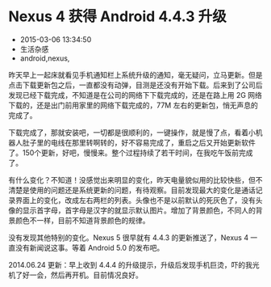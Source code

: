 # Nexus 4 获得 Android 4.4.3 升级
- 2015-03-06 13:34:50
- 生活杂感
- android,nexus,

<!--markdown-->昨天早上一起床就看见手机通知栏上系统升级的通知，毫无疑问，立马更新。但是点击下载更新包之后，一直都没有动弹，目测是还没有开始下载。后来到了公司后发现已经下载完成，不知道是在公司的网络下下载完成的，还是在路上用 2G 网络下载的，还是出门前用家里的网络下载完成的，77M 左右的更新包，悄无声息的完成了。


<!--more-->


下载完成了，那就安装吧，一切都是很顺利的，一键操作，就是慢了点，看着小机器人肚子里的电线在那里转啊转的，好不容易完成了，重启之后又开始更新软件了。150个更新，好吧，慢慢来。整个过程持续了若干时间，在我吃午饭前完成了。

有什么变化？不知道！没感觉出来明显的变化，昨天电量貌似用的比较快些，但不清楚是使用的问题还是系统更新的问题，有待观察。目前发现最大的变化是通话记录界面上的变化，改成左右两栏的列表。头像也不是以前默认的死灰色了，没有头像的显示首字母，首字母是汉字的就显示默认图片。增加了背景颜色，不同人的背景颜色不一样，目前不知道背景颜色的规律。

没有发现其他特别的变化。Nexus 5 很早就有 4.4.3 的更新推送了，Nexus 4 一直没有新闻说这事。等着 Android 5.0 的发布吧。

2014.06.24 更新：早上收到 4.4.4 的升级提示，升级后发现手机巨烫，吓的我光机了好一会，然后再开机。目前情况良好。